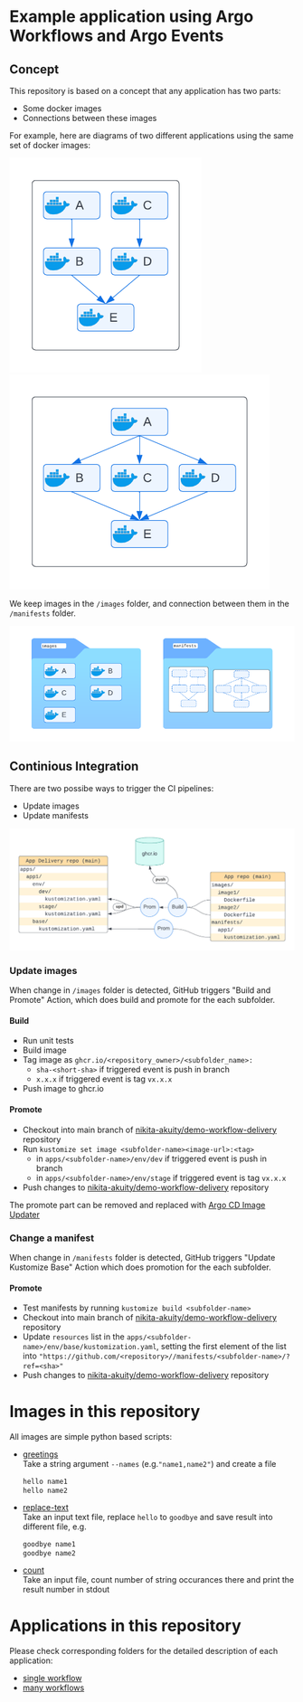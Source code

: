 # Example application using Argo Workflows and Argo Events

## Concept
This repository is based on a concept that any application has two parts:
* Some docker images
* Connections between these images

For example, here are diagrams of two different applications using the same set of docker images:

![App1 Diagram](assets/app1.png "App1 Diagram")![App2 Diagram](assets/app2.png "App2 Diagram")

We keep images in the `/images` folder, and connection between them in the `/manifests` folder.

![Folders Diagram](assets/folders.png "Folders Diagram")

## Continious Integration

There are two possibe ways to trigger the CI pipelines:
* Update images
* Update manifests

![CI scheme](assets/ci.png "CI scheme")

### Update images
When change in `/images` folder is detected, GitHub triggers "Build and Promote" Action, which does build and promote for the each subfolder.

#### Build
* Run unit tests
* Build image
* Tag image as `ghcr.io/<repository_owner>/<subfolder_name>:`
  * `sha-<short-sha>` if triggered event is push in branch
  * `x.x.x` if triggered event is tag `vx.x.x`
* Push image to ghcr.io

#### Promote
* Checkout into main branch of [nikita-akuity/demo-workflow-delivery](https://github.com/nikita-akuity/demo-workflow-delivery) repository
* Run `kustomize set image <subfolder-name><image-url>:<tag>`
  * in `apps/<subfolder-name>/env/dev` if triggered event is push in branch
  * in `apps/<subfolder-name>/env/stage` if triggered event is tag `vx.x.x`
* Push changes to [nikita-akuity/demo-workflow-delivery](https://github.com/nikita-akuity/demo-workflow-delivery) repository

The promote part can be removed and replaced with [Argo CD Image Updater](https://argocd-image-updater.readthedocs.io/en/stable/)

### Change a manifest
When change in `/manifests` folder is detected, GitHub triggers "Update Kustomize Base" Action which does promotion for the each subfolder.

#### Promote
* Test manifests by running `kustomize build <subfolder-name>`
* Checkout into main branch of [nikita-akuity/demo-workflow-delivery](https://github.com/nikita-akuity/demo-workflow-delivery) repository
* Update `resources` list in the `apps/<subfolder-name>/env/base/kustomization.yaml`, setting the first element of the list into `"https://github.com/<repository>//manifests/<subfolder-name>/?ref=<sha>"`
* Push changes to [nikita-akuity/demo-workflow-delivery](https://github.com/nikita-akuity/demo-workflow-delivery) repository

# Images in this repository

All images are simple python based scripts:
* [greetings](images/greetings)  
  Take a string argument `--names` (e.g.`"name1,name2"`) and create a file  
  ```
  hello name1
  hello name2
  ```
* [replace-text](images/replace-text)  
  Take an input text file, replace `hello` to `goodbye` and save result into different file, e.g.  
  ```
  goodbye name1
  goodbye name2
  ```
* [count](images/count)  
  Take an input file, count number of string occurances there and print the result number in stdout

# Applications in this repository

Please check corresponding folders for the detailed description of each application:
* [single workflow](manifests/single-workflow/)
* [many workflows](manifests/many-workflows/)
